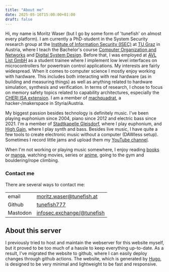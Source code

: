 ```yaml
---
title: "About me"
date: 2025-05-16T15:00:00+01:00
draft: false
---
```

Hi, my name is Moritz Waser (but I go by some form of 'tunefish' on almost every platform).
I am currently a PhD-student in the System Security research group at the [Institute of Information Security (ISEC)](https://www.isec.tugraz.at) at [TU Graz](https://www.tugraz.at) in Austria, where I teach the Bachelor's course [Computer Organization and Networks](https://isec.tugraz.at/con) and [Digital System Design](https://isec.tugraz.at/dsd).
Before that, I was employed at [AVL List GmbH](https://www.avl.com) as a student trainee where I implement low level interfaces on microcontrollers for powertrain control applications.
My interests are fairly widespread.
When it comes to computer science I mostly enjoy working with hardware.
This includes both interacting with real hardware (as in building and measuring things) as well as anything related to hardware simulation, synthesis and verification.
In terms of research, I chose to focus on memory safety topics related to capability architectures, especially the [CHERI ISA extension](https://www.cl.cam.ac.uk/research/security/ctsrd/cheri/).
I am a member of [machquadrat](https://machquadrat.org), a hacker-/makerspace in Styria/Austria.

My biggest passion besides technology is definitely music.
I've been playing euphonium since 2004, piano since 2012 and electric bass since 2021.
I'm a member of [Stadtkapelle Gleisdorf](https://www.stadtkapelle-gleisdorf.at), where I play euphonium, and [High Gain](https://www.instagram.com/highgain_music/), where I play synth and bass.
Besides live music, I have quite a few tools to create electronic music without a computer (DAWless setup).
Sometimes I record little jams and upload them my [YouTube channel](https://www.youtube.com/@tunefish8041).

When I'm not working or playing music somewhere, I enjoy reading [books](https://www.goodreads.com/tunefish) or [manga](https://myanimelist.net/mangalist/tunefish777), watching movies, series or [anime](https://myanimelist.net/animelist/tunefish777), going to the gym and bouldering/rope climbing.

### Contact me
There are several ways to contact me:

|          |                                                                   |
|----------|-------------------------------------------------------------------|
| email    | [moritz.waser@tunefish.at](mailto:moritz.waser@tunefish.at)       |
| Github   | [tunefish777](https://github.com/tunefish777)                     |
| Mastodon | [infosec.exchange/@tunefish](https://infosec.exchange/@tunefish)  |

## About this server
I previously tried to host and maintain the webserver for this website myself, but it proved to be too much of a hassle to keep everything up-to-date.
As a result, I've migrated the website to github, where I can easily deploy changes through github actions.
The website, which is generated by [Hugo](https://gohugo.io), is designed to be very minimal and lightweight to be fast and responsive.

